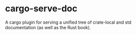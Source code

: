 cargo-serve-doc
===============

A cargo plugin for serving a unified tree of crate-local and std documentation (as well as the Rust book).
